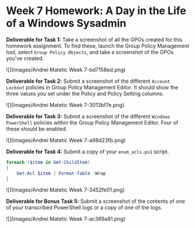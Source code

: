 # Week 7 Homework: A Day in the Life of a Windows Sysadmin

**Deliverable for Task 1:** Take a screenshot of all the GPOs created for this homework assignment. To find these, launch the Group Policy Management tool, select `Group Policy Objects`, and take a screenshot of the GPOs you've created.  

![](images/Andrei Matetic Week 7-bd7158ed.png)

**Deliverable for Task 2:** Submit a screenshot of the different `Account Lockout` policies in Group Policy Management Editor. It should show the three values you set under the Policy and Policy Setting columns.  

![](images/Andrei Matetic Week 7-3013bf7e.png)

**Deliverable for Task 3:** Submit a screenshot of the different `Windows PowerShell` policies within the Group Policy Management Editor. Four of these should be enabled.

![](images/Andrei Matetic Week 7-a98d23fb.png)

**Deliverable for Task 4:** Submit a copy of your `enum_acls.ps1` script.  

```PowerShell
foreach ($item in Get-ChildItem)
{
    Get-Acl $item | Format-Table -Wrap
}
```

![](images/Andrei Matetic Week 7-3452fe01.png)

**Deliverable for Bonus Task 5:** Submit a screenshot of the contents of one of your transcribed PowerShell logs or a copy of one of the logs.  

![](images/Andrei Matetic Week 7-ac369a81.png)
